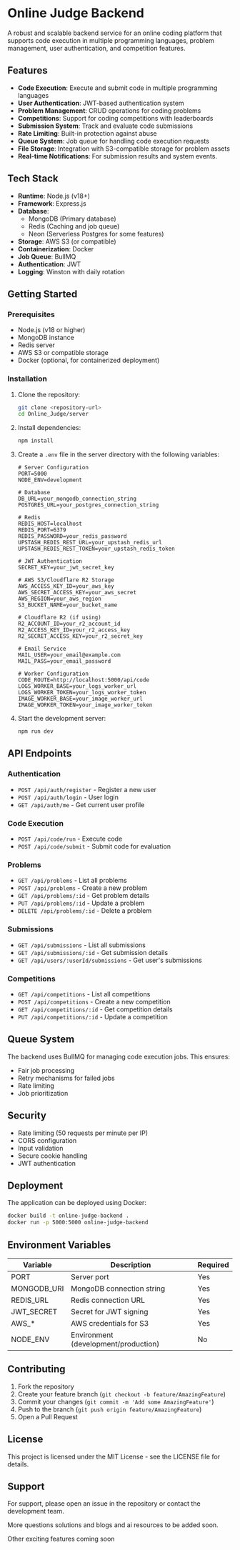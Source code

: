 # Online Judge Backend

A robust and scalable backend service for an online coding platform that supports code execution in multiple programming languages, problem management, user authentication, and competition features.

## Features

- **Code Execution**: Execute and submit code in multiple programming languages
- **User Authentication**: JWT-based authentication system
- **Problem Management**: CRUD operations for coding problems
- **Competitions**: Support for coding competitions with leaderboards
- **Submission System**: Track and evaluate code submissions
- **Rate Limiting**: Built-in protection against abuse
- **Queue System**: Job queue for handling code execution requests
- **File Storage**: Integration with S3-compatible storage for problem assets
- **Real-time Notifications**: For submission results and system events.

## Tech Stack

- **Runtime**: Node.js (v18+)
- **Framework**: Express.js
- **Database**: 
  - MongoDB (Primary database)
  - Redis (Caching and job queue)
  - Neon (Serverless Postgres for some features)
- **Storage**: AWS S3 (or compatible)
- **Containerization**: Docker
- **Job Queue**: BullMQ
- **Authentication**: JWT
- **Logging**: Winston with daily rotation

## Getting Started

### Prerequisites

- Node.js (v18 or higher)
- MongoDB instance
- Redis server
- AWS S3 or compatible storage
- Docker (optional, for containerized deployment)

### Installation

1. Clone the repository:
   ```bash
   git clone <repository-url>
   cd Online_Judge/server
   ```

2. Install dependencies:
   ```bash
   npm install
   ```

3. Create a `.env` file in the server directory with the following variables:

   ```env
   # Server Configuration
   PORT=5000
   NODE_ENV=development
   
   # Database
   DB_URL=your_mongodb_connection_string
   POSTGRES_URL=your_postgres_connection_string
   
   # Redis
   REDIS_HOST=localhost
   REDIS_PORT=6379
   REDIS_PASSWORD=your_redis_password
   UPSTASH_REDIS_REST_URL=your_upstash_redis_url
   UPSTASH_REDIS_REST_TOKEN=your_upstash_redis_token
   
   # JWT Authentication
   SECRET_KEY=your_jwt_secret_key
   
   # AWS S3/Cloudflare R2 Storage
   AWS_ACCESS_KEY_ID=your_aws_key
   AWS_SECRET_ACCESS_KEY=your_aws_secret
   AWS_REGION=your_aws_region
   S3_BUCKET_NAME=your_bucket_name
   
   # Cloudflare R2 (if using)
   R2_ACCOUNT_ID=your_r2_account_id
   R2_ACCESS_KEY_ID=your_r2_access_key
   R2_SECRET_ACCESS_KEY=your_r2_secret_key
   
   # Email Service
   MAIL_USER=your_email@example.com
   MAIL_PASS=your_email_password
   
   # Worker Configuration
   CODE_ROUTE=http://localhost:5000/api/code
   LOGS_WORKER_BASE=your_logs_worker_url
   LOGS_WORKER_TOKEN=your_logs_worker_token
   IMAGE_WORKER_BASE=your_image_worker_url
   IMAGE_WORKER_TOKEN=your_image_worker_token
   ```

4. Start the development server:
   ```bash
   npm run dev
   ```

## API Endpoints

### Authentication
- `POST /api/auth/register` - Register a new user
- `POST /api/auth/login` - User login
- `GET /api/auth/me` - Get current user profile

### Code Execution
- `POST /api/code/run` - Execute code
- `POST /api/code/submit` - Submit code for evaluation

### Problems
- `GET /api/problems` - List all problems
- `POST /api/problems` - Create a new problem
- `GET /api/problems/:id` - Get problem details
- `PUT /api/problems/:id` - Update a problem
- `DELETE /api/problems/:id` - Delete a problem

### Submissions
- `GET /api/submissions` - List all submissions
- `GET /api/submissions/:id` - Get submission details
- `GET /api/users/:userId/submissions` - Get user's submissions

### Competitions
- `GET /api/competitions` - List all competitions
- `POST /api/competitions` - Create a new competition
- `GET /api/competitions/:id` - Get competition details
- `PUT /api/competitions/:id` - Update a competition

## Queue System

The backend uses BullMQ for managing code execution jobs. This ensures:
- Fair job processing
- Retry mechanisms for failed jobs
- Rate limiting
- Job prioritization

## Security

- Rate limiting (50 requests per minute per IP)
- CORS configuration
- Input validation
- Secure cookie handling
- JWT authentication

## Deployment

The application can be deployed using Docker:

```bash
docker build -t online-judge-backend .
docker run -p 5000:5000 online-judge-backend
```

## Environment Variables

| Variable | Description | Required |
|----------|-------------|----------|
| PORT | Server port | Yes |
| MONGODB_URI | MongoDB connection string | Yes |
| REDIS_URL | Redis connection URL | Yes |
| JWT_SECRET | Secret for JWT signing | Yes |
| AWS_* | AWS credentials for S3 | Yes |
| NODE_ENV | Environment (development/production) | No |

## Contributing

1. Fork the repository
2. Create your feature branch (`git checkout -b feature/AmazingFeature`)
3. Commit your changes (`git commit -m 'Add some AmazingFeature'`)
4. Push to the branch (`git push origin feature/AmazingFeature`)
5. Open a Pull Request

## License

This project is licensed under the MIT License - see the LICENSE file for details.

## Support

For support, please open an issue in the repository or contact the development team.

More questions solutions and blogs and ai resources to be added soon.

Other exciting features coming soon

